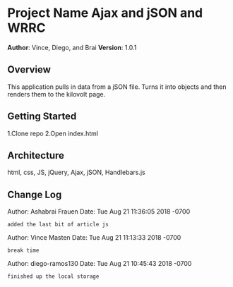 # Project Name Ajax and jSON and WRRC

**Author**: Vince, Diego, and Brai
**Version**: 1.0.1

## Overview

This application pulls in data from a jSON file. Turns it into objects and then renders them to the kilovolt page. 

## Getting Started
1.Clone repo
2.Open index.html

## Architecture
html, css, JS, jQuery, Ajax, jSON, Handlebars.js

## Change Log
Author: Ashabrai Frauen 
Date:   Tue Aug 21 11:36:05 2018 -0700

    added the last bit of article js

Author: Vince Masten
Date:   Tue Aug 21 11:13:33 2018 -0700

    break time

Author: diego-ramos130 
Date:   Tue Aug 21 10:45:43 2018 -0700

    finished up the local storage

